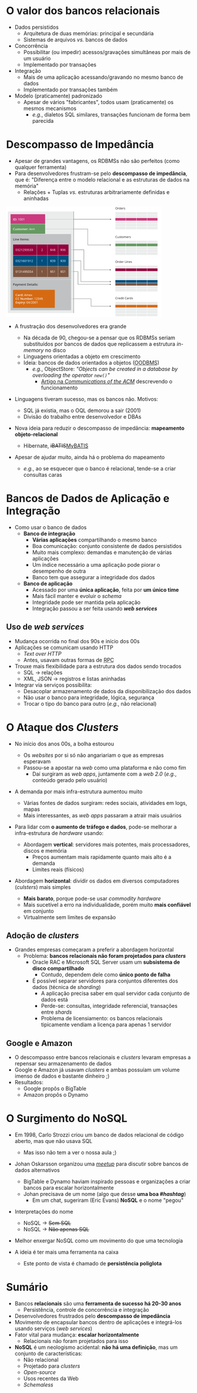 # O valor dos bancos **relacionais**

- Dados persistidos
  - Arquitetura de duas memórias: principal e secundária
  - Sistemas de arquivos _vs._ bancos de dados
- Concorrência
  - Possibilitar (ou impedir) acessos/gravações simultâneas por mais de um usuário
  - Implementado por transações
- Integração
  - Mais de uma aplicação acessando/gravando no mesmo banco de dados
  - Implementado por transações também
- Modelo (praticamente) padronizado
  - Apesar de vários "fabricantes", todos usam (praticamente) os mesmos mecanismos
    - _e.g._, dialetos SQL similares, transações funcionam de forma bem parecida


# Descompasso de Impedância

- Apesar de grandes vantagens, os RDBMSs não são perfeitos (como qualquer ferramenta)
- Para desenvolvedores frustram-se pelo **descompasso de impedância**, que é:
  "Diferença entre o modelo relacional e as estruturas de dados na memória"
  - Relações + Tuplas _vs._ estruturas arbitrariamente definidas e aninhadas

![](../../images/impedance-mismatch.png)



- A frustração dos desenvolvedores era grande
  - Na década de 90, chegou-se a pensar que os RDBMSs seriam substituídos por bancos de dados que replicassem a estrutura _in-memory_ no disco
  - Linguagens orientadas a objeto em crescimento
  - Ideia: bancos de dados orientados a objetos (<abbr title="Object Oriented Database Management System">OODBMS</abbr>)
    - _e.g._, ObjectStore: _"Objects can be created in a database by overloading the operator `new()`"_
      - [Artigo na _Communications of the ACM_](http://dl.acm.org/citation.cfm?doid=125223.125244) descrevendo o funcionamento  
- Linguagens tiveram sucesso, mas os bancos não. Motivos:
  - SQL já existia, mas o OQL demorou a sair (2001)
  - Divisão do trabalho entre desenvolvedor e DBAs

- Nova ideia para reduzir o descompasso de impedância: **mapeamento objeto-relacional**
  - Hibernate, ~~iBATIS~~[MyBATIS](http://blog.mybatis.org/)
- Apesar de ajudar muito, ainda há o problema do mapeamento
  - _e.g._, ao se esquecer que o banco é relacional, tende-se a criar consultas caras




# Bancos de Dados de Aplicação e Integração

- Como usar o banco de dados
  - **Banco de integração**
    - **Várias aplicações** compartilhando o mesmo banco
    - Boa comunicação: conjunto consistente de dados persistidos
    - Muito mais complexo: demandas e manutenção de várias aplicações
    - Um índice necessário a uma aplicação pode piorar o desempenho de outra
    - Banco tem que assegurar a integridade dos dados
  - **Banco de aplicação**
    - Acessado por uma **única aplicação**, feita por **um único time**
    - Mais fácil manter e evoluir o _schema_
    - Integridade pode ser mantida pela aplicação
    - Integração passou a ser feita usando **_web services_**

## Uso de _web services_

- Mudança ocorrida no final dos 90s e início dos 00s
- Aplicações se comunicam usando HTTP
  - _Text over HTTP_
  - Antes, usavam outras formas de <abbr title="Remote Procedure Call">RPC</abbr>
- Trouxe mais flexibilidade para a estrutura dos dados sendo trocados
  - SQL -&gt; relações
  - XML, JSON -&gt; registros e listas aninhadas
- Integrar via serviços possibilita:
  - Desacoplar armazenamento de dados da disponibilização dos dados
  - Não usar o banco para integridade, lógica, segurança
  - Trocar o tipo do banco para outro (_e.g._, não relacional)


# O Ataque dos _Clusters_

- No início dos anos 00s, a bolha estourou
  - Os _websites_ por si só não angariariam o que as empresas esperavam
  - Passou-se a apostar na _web_ como uma plataforma e não como fim
    - Daí surgiram as _web apps_, juntamente com a _web 2.0_ (_e.g._, conteúdo gerado pelo usuário)
- A demanda por mais infra-estrutura aumentou muito
  - Várias fontes de dados surgiram: redes sociais, atividades em logs, mapas
  - Mais interessantes, as _web apps_ passaram a atrair mais usuários

- Para lidar com **o aumento de tráfego e dados**, pode-se melhorar a infra-estrutura de _hardware_ usando:
  - Abordagem **vertical**: servidores mais potentes, mais processadores, discos e memória
    - Preços aumentam mais rapidamente quanto mais alto é a demanda
    - Limites reais (físicos)
- Abordagem **horizontal**: dividir os dados em diversos computadores (_culsters_) mais simples
    - **Mais barato**, porque pode-se usar _commodity hardware_
    - Mais sucetível a erro na individualidade, porém muito **mais confiável** em conjunto
    - Virtualmente sem limites de expansão

## Adoção de _clusters_

- Grandes empresas começaram a preferir a abordagem horizontal
  - Problema: **bancos relacionais não foram projetados para _clusters_**
    - Oracle RAC e Microsoft SQL Server usam um **subsistema de disco compartilhado**
      - Contudo, dependem dele como **único ponto de falha**
    - É  possível separar servidores para conjuntos diferentes dos dados (técnica de _sharding_)
      - A aplicação precisa saber em qual servidor cada conjunto de dados está
      - Perde-se: consultas, integridade referencial, transações entre _shards_
      - Problema de licensiamento: os bancos relacionais tipicamente vendiam a licença para apenas 1 servidor

## Google e Amazon

- O descompasso entre bancos relacionais e _clusters_ levaram empresas a repensar seu armazenamento de dados
- Google e Amazon já usavam _clusters_ e ambas possuíam um volume imenso de dados e bastante dinheiro ;)
- Resultados:
  - Google propôs o BigTable
  - Amazon propôs o Dynamo






# O Surgimento do NoSQL

- Em 1998, Carlo Strozzi criou um banco de dados relacional de código aberto, mas que não usava SQL
  - Mas isso não tem a ver o nossa aula ;)
- Johan Oskarsson organizou uma [_meetup_](http://www.meetup.com/) para discutir sobre bancos de dados alternativos
  - BigTable e Dynamo haviam inspirado pessoas e organizações a criar bancos para escalar horizontalmente
  - Johan precisava de um nome (algo que desse **uma boa _#hashtag_**)
    - Em um chat, sugeriram (Eric Evans) **NoSQL** e o nome "pegou"

- Interpretações do nome
  - NoSQL -&gt; ~~Sem SQL~~
  - NoSQL -&gt; ~~Não apenas SQL~~
- Melhor enxergar NoSQL como um movimento do que uma tecnologia
- A ideia é ter mais uma ferramenta na caixa
  - Este ponto de vista é chamado de **persistência poliglota**




# Sumário

- Bancos **relacionais** são uma **ferramenta de sucesso há 20-30 anos**
  - Persistência, controle de concorrência e integração
- Desenvolvedores frustrados pelo **descompasso de impedância**
- Movimento de encapsular bancos dentro de aplicações e integrá-los usando serviços (_web services_)
- Fator vital para mudança: **escalar horizontalmente**
  - Relacionais não foram projetados para isso
- **NoSQL** é um neologismo acidental: **não há uma definição**, mas um conjunto de características:
  - Não relacional
  - Projetado para _clusters_
  - _Open-source_
  - Usos recentes da Web
  - _Schemaless_
